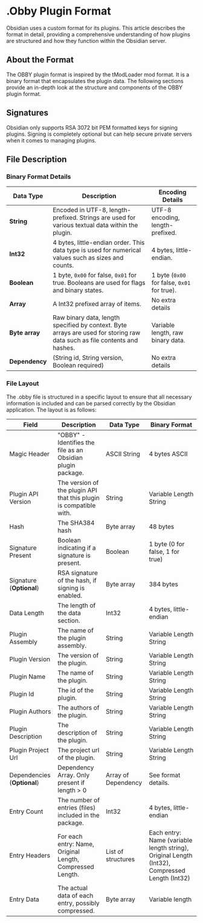 # .Obby Plugin Format
Obsidian uses a custom format for its plugins. This article describes the format in detail, providing a comprehensive understanding of how plugins are structured and how they function within the Obsidian server.

## About the Format
The OBBY plugin format is inspired by the tModLoader mod format. It is a binary format that encapsulates the plugin data. The following sections provide an in-depth look at the structure and components of the OBBY plugin format.

## Signatures
Obsidian only supports RSA 3072 bit PEM formatted keys for signing plugins. Signing is completely optional but can help secure private servers when it comes to managing plugins.

## File Description

### Binary Format Details
| Data Type    | Description                                                                                     | Encoding Details                        |
|--------------|-------------------------------------------------------------------------------------------------|-----------------------------------------|
| **String**   | Encoded in UTF-8, length-prefixed. Strings are used for various textual data within the plugin. | UTF-8 encoding, length-prefixed.        |
| **Int32**    | 4 bytes, little-endian order. This data type is used for numerical values such as sizes and counts. | 4 bytes, little-endian.             |
| **Boolean**  | 1 byte, `0x00` for false, `0x01` for true. Booleans are used for flags and binary states.       | 1 byte (`0x00` for false, `0x01` for true). |
| **Array**    | A Int32 prefixed array of items.                                                                | No extra details                        |
| **Byte array** | Raw binary data, length specified by context. Byte arrays are used for storing raw data such as file contents and hashes. | Variable length, raw binary data.       |
| **Dependency** | (String id, String version, Boolean required)                                                 | No extra details                        |

### File Layout

The .obby file is structured in a specific layout to ensure that all necessary information is included and can be parsed correctly by the Obsidian application. The layout is as follows:

| Field               | Description                                                                 | Data Type          | Binary Format                                                                 |
|---------------------|-----------------------------------------------------------------------------|--------------------|-------------------------------------------------------------------------------|
| Magic Header        | "OBBY" - Identifies the file as an Obsidian plugin package.                 | ASCII String       | 4 bytes ASCII                                                                 |
| Plugin API Version  | The version of the plugin API that this plugin is compatible with.          | String             | Variable Length String                                                        |
| Hash                | The SHA384 hash                                                             | Byte array         | 48 bytes                                                                      |
| Signature Present   | Boolean indicating if a signature is present.                               | Boolean            | 1 byte (0 for false, 1 for true)                                              |
| Signature (**Optional**) | RSA signature of the hash, if signing is enabled.                      | Byte array         | 384 bytes                                                                     |
| Data Length         | The length of the data section.                                             | Int32              | 4 bytes, little-endian                                                        |
| Plugin Assembly     | The name of the plugin assembly.                                            | String             | Variable Length String                                                        |
| Plugin Version      | The version of the plugin.                                                  | String             | Variable Length String                                                        |
| Plugin Name         | The name of the plugin.                                                     | String             | Variable Length String                                                        |
| Plugin Id           | The id of the plugin.                                                       | String             | Variable Length String                                                        |
| Plugin Authors      | The authors of the plugin.                                                  | String             | Variable Length String                                                        |
| Plugin Description  | The description of the plugin.                                              | String             | Variable Length String                                                        |
| Plugin Project Url  | The project url of the plugin.                                              | String             | Variable Length String                                                        |
| Dependencies (**Optional**)        | Dependency Array. Only present if length > 0                 | Array of Dependency       | See format details.                                                    |
| Entry Count         | The number of entries (files) included in the package.                      | Int32              | 4 bytes, little-endian                                                        |
| Entry Headers       | For each entry: Name, Original Length, Compressed Length.                   | List of structures | Each entry: Name (variable length string), Original Length (Int32), Compressed Length (Int32) |
| Entry Data          | The actual data of each entry, possibly compressed.                         | Byte array         | Variable length                                                               |
